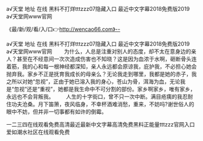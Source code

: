 а√天堂 地址 在线
黑料不打烊tttzzz07隐藏入口
最近中文字幕2018免费版2019
а√天堂网www官网


《最/新/观/看/入/口👉http://wencao66.com》--

а√天堂 地址 在线
黑料不打烊tttzzz07隐藏入口
最近中文字幕2018免费版2019
а√天堂网www官网
　　为什么，人总是注重对别人的态度，却不太在意身边的亲人？甚至在不经意间一次次造成伤害也不知晓？这是因为血浓于水啊，砸断骨头连着筋，我的心和每一根神经都深知，亲人永远都会原谅我，庇护我，不必担心她会抛弃我。家乡不正是抚育我成长的母亲么？无论我走到哪里，我都是她的赤子，我之所以对她“忽视”，正由于她已溶入我的身心，苍山为骨，洱海为血，无论我是“忽视”还是“重视”，她都是我生命中不可分割的部份。家乡啊家乡，唯有家乡，永远也不会背叛我。
　　人生的十字街口，曾不只一次中断。满目疮痍的我忍耐住功夫沧桑。月下笛箫，夜风临身，不幸杯酒难消愁，重来，不妨吗?谢世俗人的眼中不妨，但并非一切事都有如许的倒霉。





一二三四在线观看免费高清最近最新中文字幕高清免费黑料正能量tttzzz官网入口爱如潮水社区在线观看免费

